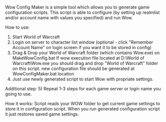 Wow Config Maker is a simple tool which allows you to generate game configuration scripts. This script is able to configure (by setting up realmlist and/or account name with values you specified) and run Wow.

How to use:
1) Start World of Warcraft
2) Login on server to character list window (optional - click "Remember Account Name" on login screen if you want it to be stored in config)
3) Drag & Drop your World of Warcraft folder (which contains Wow.exe) on MakeWowConfig.bat
    If wow execution file located at D:\World of Warcraft\Wow.exe you should drag and drop "World of Warcraft" folder on this script.
    new configuration file should be generated at WowConfigMaker.bat location
4) Just use newly generated script to start Wow with propriate settings.

Additional step:
5) Repeat 1-3 steps for each game server or login name you going to use.

How it works:
Script reads your WOW folder to get current game settings to store it in configuration script. When you run generated configuration script it just restores saved game settings.
